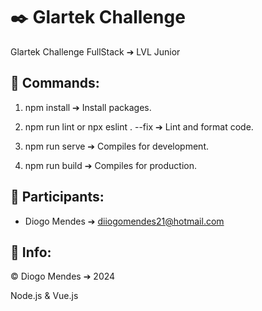 # ✒️ Glartek Challenge

Glartek Challenge FullStack ➔ LVL Junior

## 📖 Commands:
1. npm install ➔ Install packages.

2. npm run lint or npx eslint . --fix ➔ Lint and format code.

3. npm run serve ➔ Compiles for development.

4. npm run build ➔ Compiles for production.

## 🧑 Participants:
* Diogo Mendes ➔ diiogomendes21@hotmail.com

## 🔧 Info:
© Diogo Mendes ➔ 2024

Node.js & Vue.js
